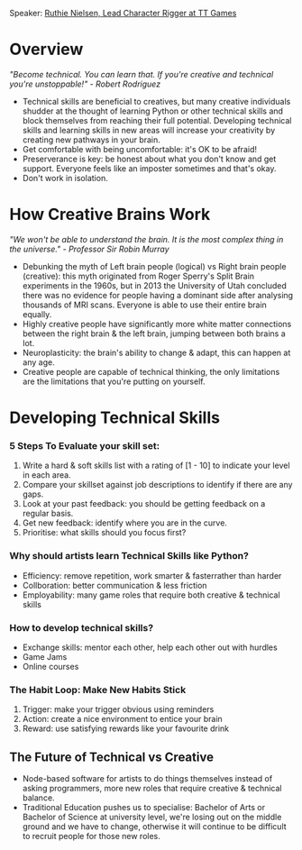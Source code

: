 Speaker: [Ruthie Nielsen, Lead Character Rigger at TT Games](https://twitter.com/ruthie_nielsen)
# Overview
_"Become technical. You can learn that. If you're creative and technical you're unstoppable!" - Robert Rodriguez_
- Technical skills are beneficial to creatives, but many creative individuals shudder at the thought of learning Python or other technical skills and block themselves from reaching their full potential. Developing technical skills and learning skills in new areas will increase your creativity by creating new pathways in your brain.
- Get comfortable with being uncomfortable: it's OK to be afraid! 
- Preserverance is key: be honest about what you don't know and get support. Everyone feels like an imposter sometimes and that's okay.
- Don't work in isolation.

# How Creative Brains Work
_"We won't be able to understand the brain. It is the most complex thing in the universe." - Professor Sir Robin Murray_
- Debunking the myth of Left brain people (logical) vs Right brain people (creative): this myth originated from Roger Sperry's Split Brain experiments in the 1960s, but in 2013 the University of Utah concluded there was no evidence for people having a dominant side after analysing thousands of MRI scans. Everyone is able to use their entire brain equally. 
- Highly creative people have significantly more white matter connections between the right brain & the left brain, jumping between both brains a lot.
- Neuroplasticity: the brain's ability to change & adapt, this can happen at any age.
- Creative people are capable of technical thinking, the only limitations are the limitations that you're putting on yourself.

# Developing Technical Skills
### 5 Steps To Evaluate your skill set:
1. Write a hard & soft skills list with a rating of [1 - 10] to indicate your level in each area.
2. Compare your skillset against job descriptions to identify if there are any gaps.
3. Look at your past feedback: you should be getting feedback on a regular basis.
4. Get new feedback: identify where you are in the curve.
5. Prioritise: what skills should you focus first?

### Why should artists learn Technical Skills like Python?
- Efficiency: remove repetition, work smarter & fasterrather than harder
- Collboration: better communication & less friction
- Employability: many game roles that require both creative & technical skills

### How to develop technical skills?
- Exchange skills: mentor each other, help each other out with hurdles
- Game Jams
- Online courses

### The Habit Loop: Make New Habits Stick
1. Trigger: make your trigger obvious using reminders
2. Action: create a nice environment to entice your brain
3. Reward: use satisfying rewards like your favourite drink 

## The Future of Technical vs Creative
- Node-based software for artists to do things themselves instead of asking programmers, more new roles that require creative & technical balance.
- Traditional Education pushes us to specialise: Bachelor of Arts or Bachelor of Science at university level, we're losing out on the middle ground and we have to change, otherwise it will continue to be difficult to recruit people for those new roles.
